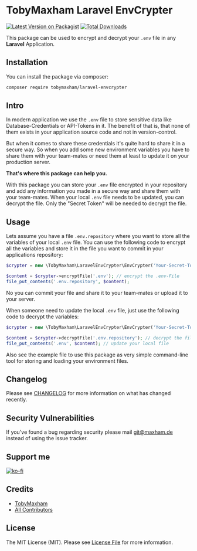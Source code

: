# TobyMaxham Laravel EnvCrypter

[![Latest Version on Packagist](https://img.shields.io/packagist/v/tobymaxham/laravel-envcrypter.svg?style=flat-square)](https://packagist.org/packages/tobymaxham/laravel-envcrypter)
[![Total Downloads](https://img.shields.io/packagist/dt/tobymaxham/laravel-envcrypter.svg?style=flat-square)](https://packagist.org/packages/tobymaxham/laravel-envcrypter)


This package can be used to encrypt and decrypt your `.env` file in any **Laravel** Application.

## Installation

You can install the package via composer:

```bash
composer require tobymaxham/laravel-envcrypter
```

## Intro

In modern application we use the `.env` file to store sensitive data like Database-Credentials or API-Tokens in it.
The benefit of that is, that none of them exists in your application source code and not in version-control.

But when it comes to share these credentials it's quite hard to share it in a secure way.
So when you add some new environment variables you have to share them with your team-mates or need them at least to update it on your production server.

**That's where this package can help you.**

With this package you can store your `.env` file encrypted in your repository and add any information you made in a secure way and share them with your team-mates.
When your local `.env` file needs to be updated, you can decrypt the file. Only the "Secret Token" will be needed to decrypt the file.


## Usage

Lets assume you have a file `.env.repository` where you want to store all the variables of your
local `.env` file. You can use the following code to encrypt all the variables and store it in
the file you want to commit in your applications repository:

```php
$crypter = new \TobyMaxham\LaravelEnvCrypter\EnvCrypter('Your-Secret-Token');

$content = $crypter->encryptFile('.env'); // encrypt the .env-File
file_put_contents('.env.repository', $content);
```

No you can commit your file and share it to your team-mates or upload it to your server.

When someone need to update the local `.env` file, just use the following code to decrypt the variables:

```php
$crypter = new \TobyMaxham\LaravelEnvCrypter\EnvCrypter('Your-Secret-Token');

$content = $crypter->decryptFile('.env.repository'); // decrypt the file
file_put_contents('.env', $content); // update your local file
```

Also see the example file to use this package as very simple command-line tool for storing and loading your environment files.

## Changelog

Please see [CHANGELOG](CHANGELOG.md) for more information on what has changed recently.

## Security Vulnerabilities

If you've found a bug regarding security please mail git@maxham.de instead of using the issue tracker.

## Support me

[![ko-fi](https://ko-fi.com/img/githubbutton_sm.svg)](https://ko-fi.com/Z8Z4NZKU)

## Credits

- [TobyMaxham](https://github.com/TobyMaxham)
- [All Contributors](../../contributors)

## License

The MIT License (MIT). Please see [License File](LICENSE.md) for more information.
